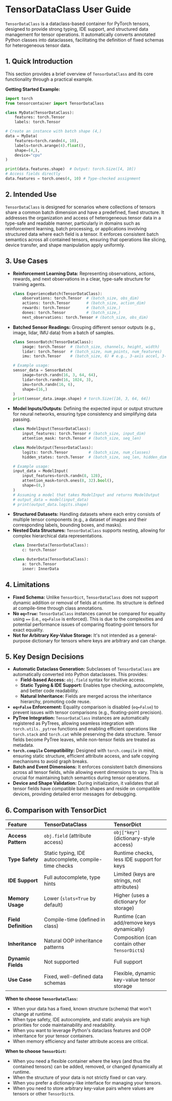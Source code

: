 # TensorDataClass User Guide

`TensorDataClass` is a dataclass-based container for PyTorch tensors, designed to provide strong typing, IDE support, and structured data management for tensor operations. It automatically converts annotated Python classes into dataclasses, facilitating the definition of fixed schemas for heterogeneous tensor data.

## 1. Quick Introduction

This section provides a brief overview of `TensorDataClass` and its core functionality through a practical example.

**Getting Started Example:**

```python
import torch
from tensorcontainer import TensorDataClass

class MyData(TensorDataClass):
    features: torch.Tensor
    labels: torch.Tensor

# Create an instance with batch shape (4,)
data = MyData(
    features=torch.randn(4, 10),
    labels=torch.arange(4).float(),
    shape=(4,),
    device="cpu"
)

print(data.features.shape)  # Output: torch.Size([4, 10])
# Access fields directly
data.features = torch.ones(4, 10) # Type-checked assignment
```

## 2. Intended Use

`TensorDataClass` is designed for scenarios where collections of tensors share a common batch dimension and have a predefined, fixed structure. It addresses the organization and access of heterogeneous tensor data in a type-safe and readable manner, particularly in domains such as reinforcement learning, batch processing, or applications involving structured data where each field is a tensor. It enforces consistent batch semantics across all contained tensors, ensuring that operations like slicing, device transfer, and shape manipulation apply uniformly.

## 3. Use Cases

*   **Reinforcement Learning Data:** Representing observations, actions, rewards, and next observations in a clear, type-safe structure for training agents.
    ```python
    class ExperienceBatch(TensorDataClass):
        observations: torch.Tensor  # (batch_size, obs_dim)
        actions: torch.Tensor       # (batch_size, action_dim)
        rewards: torch.Tensor       # (batch_size,)
        dones: torch.Tensor         # (batch_size,)
        next_observations: torch.Tensor # (batch_size, obs_dim)
    ```
*   **Batched Sensor Readings:** Grouping different sensor outputs (e.g., image, lidar, IMU data) from a batch of samples.
    ```python
    class SensorBatch(TensorDataClass):
        image: torch.Tensor  # (batch_size, channels, height, width)
        lidar: torch.Tensor  # (batch_size, num_points, num_features)
        imu: torch.Tensor    # (batch_size, 6) # e.g., 3-axis accel, 3-axis gyro
    
    # Example usage:
    sensor_data = SensorBatch(
        image=torch.randn(16, 3, 64, 64),
        lidar=torch.randn(16, 1024, 3),
        imu=torch.randn(16, 6),
        shape=(16,)
    )
    print(sensor_data.image.shape) # torch.Size([16, 3, 64, 64])
    ```
*   **Model Inputs/Outputs:** Defining the expected input or output structure for neural networks, ensuring type consistency and simplifying data passing.
    ```python
    class ModelInput(TensorDataClass):
        input_features: torch.Tensor # (batch_size, input_dim)
        attention_mask: torch.Tensor # (batch_size, seq_len)
    
    class ModelOutput(TensorDataClass):
        logits: torch.Tensor         # (batch_size, num_classes)
        hidden_states: torch.Tensor  # (batch_size, seq_len, hidden_dim)
    
    # Example usage:
    input_data = ModelInput(
        input_features=torch.randn(8, 128),
        attention_mask=torch.ones(8, 32).bool(),
        shape=(8,)
    )
    # Assuming a model that takes ModelInput and returns ModelOutput
    # output_data = model(input_data)
    # print(output_data.logits.shape)
    ```
*   **Structured Datasets:** Handling datasets where each entry consists of multiple tensor components (e.g., a dataset of images and their corresponding labels, bounding boxes, and masks).
*   **Nested Data Structures:** `TensorDataClass` supports nesting, allowing for complex hierarchical data representations.
    ```python
    class InnerData(TensorDataClass):
        c: torch.Tensor

    class OuterData(TensorDataClass):
        a: torch.Tensor
        inner: InnerData
    ```

## 4. Limitations

*   **Fixed Schema:** Unlike `TensorDict`, `TensorDataClass` does not support dynamic addition or removal of fields at runtime. Its structure is defined at compile-time through class annotations.
*   **No `eq=True`:** `TensorDataClass` instances cannot be compared for equality using `==` (i.e., `eq=False` is enforced). This is due to the complexities and potential performance issues of comparing floating-point tensors for exact equality.
*   **Not for Arbitrary Key-Value Storage:** It's not intended as a general-purpose dictionary for tensors where keys are arbitrary and can change.

## 5. Key Design Decisions

*   **Automatic Dataclass Generation:** Subclasses of `TensorDataClass` are automatically converted into Python dataclasses. This provides:
    *   **Field-based Access:** `obj.field` syntax for intuitive access.
    *   **Static Typing & IDE Support:** Enables type checking, autocomplete, and better code readability.
    *   **Natural Inheritance:** Fields are merged across the inheritance hierarchy, promoting code reuse.
*   **`eq=False` Enforcement:** Equality comparison is disabled (`eq=False`) to prevent issues with tensor comparisons (e.g., floating-point precision).
*   **PyTree Integration:** `TensorDataClass` instances are automatically registered as PyTrees, allowing seamless integration with `torch.utils._pytree` functions and enabling efficient operations like `torch.stack` and `torch.cat` while preserving the data structure. Tensor fields become PyTree leaves, while non-tensor fields are treated as metadata.
*   **`torch.compile` Compatibility:** Designed with `torch.compile` in mind, ensuring static structure, efficient attribute access, and safe copying mechanisms to avoid graph breaks.
*   **Batch and Event Dimensions:** It enforces consistent batch dimensions across all tensor fields, while allowing event dimensions to vary. This is crucial for maintaining batch semantics during tensor operations.
*   **Device and Shape Validation:** During initialization, it validates that all tensor fields have compatible batch shapes and reside on compatible devices, providing detailed error messages for debugging.

## 6. Comparison with TensorDict

| Feature           | TensorDataClass                               | TensorDict                                    |
| :---------------- | :-------------------------------------------- | :-------------------------------------------- |
| **Access Pattern** | `obj.field` (attribute access)                | `obj["key"]` (dictionary-style access)        |
| **Type Safety**   | Static typing, IDE autocomplete, compile-time checks | Runtime checks, less IDE support for keys     |
| **IDE Support**   | Full autocomplete, type hints                 | Limited (keys are strings, not attributes)    |
| **Memory Usage**  | Lower (`slots=True` by default)               | Higher (uses a dictionary for storage)        |
| **Field Definition** | Compile-time (defined in class)               | Runtime (can add/remove keys dynamically)     |
| **Inheritance**   | Natural OOP inheritance patterns              | Composition (can contain other `TensorDict`s) |
| **Dynamic Fields** | Not supported                                 | Full support                                  |
| **Use Case**      | Fixed, well-defined data schemas               | Flexible, dynamic key-value tensor storage    |

**When to choose `TensorDataClass`:**

*   When your data has a fixed, known structure (schema) that won't change at runtime.
*   When type safety, IDE autocomplete, and static analysis are high priorities for code maintainability and readability.
*   When you want to leverage Python's dataclass features and OOP inheritance for your tensor containers.
*   When memory efficiency and faster attribute access are critical.

**When to choose `TensorDict`:**

*   When you need a flexible container where the keys (and thus the contained tensors) can be added, removed, or changed dynamically at runtime.
*   When the structure of your data is not strictly fixed or can vary.
*   When you prefer a dictionary-like interface for managing your tensors.
*   When you need to store arbitrary key-value pairs where values are tensors or other `TensorDict`s.